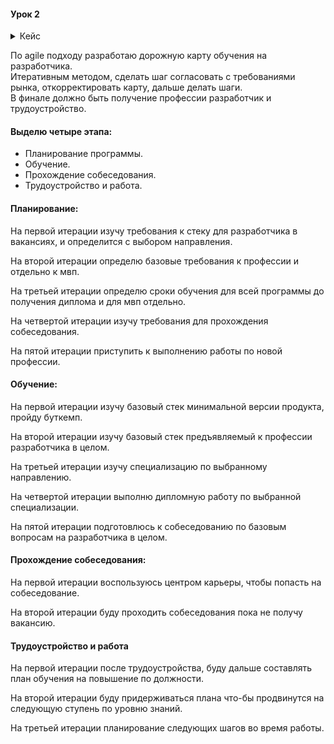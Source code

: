 #### Урок 2

<details> 
  <summary>Кейс</summary>
Вы хотите стать программистом или управленцем и, 
возможно, получить позицию Project Manager IT-проектов. 
Это очень престижно, востребовано и неплохо оплачивается.

Вы в начале обучения и пока не знаете, какое направление выбрать: 
есть frontend, backend и fullstack-разработка, 
различные языки программирования и целая область управления IT-проектами.

Нужно начинать обучение и двигаться к своей цели — получить работу в IT. 
Вы решили гибко подойти к этому вопросу и выбрали Agile-подход. 
Опишите, как вы построите своё обучение и старт в карьере.
</details>

По agile подходу разработаю дорожную карту обучения на разработчика.  
Итеративным методом, сделать шаг согласовать с требованиями рынка,
откорректировать карту, дальше делать шаги.  
В финале должно быть получение профессии разработчик и трудоустройство.  

#### Выделю четыре этапа:  
- Планирование программы.  
- Обучение.  
- Прохождение собеседования.  
- Трудоустройство и работа.  

#### Планирование: 

На первой итерации изучу требования к стеку для разработчика в вакансиях, 
и определится с выбором направления.  

На второй итерации определю базовые требования к профессии и отдельно к мвп.  

На третьей итерации определю сроки обучения для всей программы
до получения диплома и для мвп отдельно.  

На четвертой итерации изучу требования для прохождения собеседования.   

На пятой итерации приступить к выполнению работы по новой профессии.

#### Обучение:

На первой итерации изучу базовый стек минимальной версии продукта, пройду буткемп.  

На второй итерации изучу базовый стек предъявляемый к профессии разработчика в целом.  

На третьей итерации изучу специализацию по выбранному направлению. 

На четвертой итерации выполню дипломную работу по выбранной специализации.  

На пятой итерации подготовлюсь к собеседованию по базовым вопросам на разработчика в целом.  

#### Прохождение собеседования:

На первой итерации воспользуюсь центром карьеры, чтобы попасть на собеседование.  

На второй итерации буду проходить собеседования пока не получу вакансию.  

#### Трудоустройство и работа

На первой итерации после трудоустройства, 
буду дальше составлять план обучения на повышение по должности.  

На второй итерации буду придерживаться плана что-бы продвинутся 
на следующую ступень по уровню знаний.  

На третьей итерации планирование следующих шагов во время работы.  